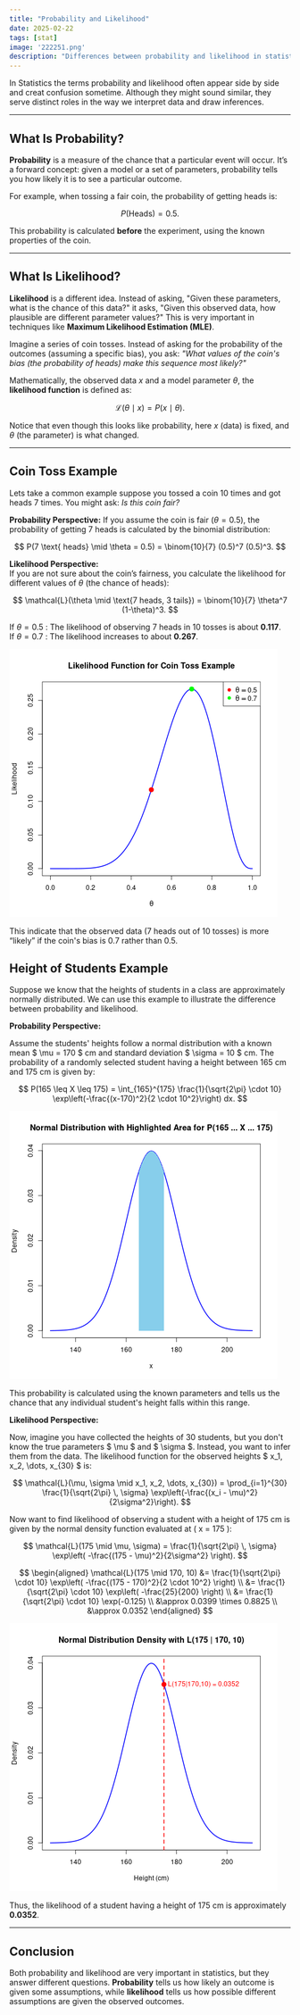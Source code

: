 ```yaml
---
title: "Probability and Likelihood"
date: 2025-02-22
tags: [stat]
image: '222251.png'
description: "Differences between probability and likelihood in statistics and data analysis."
---
```

 
In Statistics the terms probability and likelihood often appear side by side and creat confusion sometime. Although they might sound similar, they serve distinct roles in the way we interpret data and draw inferences.  

---

## What Is Probability?

**Probability** is a measure of the chance that a particular event will occur. It’s a forward concept: given a model or a set of parameters, probability tells you how likely it is to see a particular outcome.


For example, when tossing a fair coin, the probability of getting heads is:

$$
P(\text{Heads}) = 0.5.
$$

This probability is calculated **before** the experiment, using the known properties of the coin.
 

---

## What Is Likelihood?

**Likelihood** is a different idea. Instead of asking, "Given these parameters, what is the chance of this data?" it asks, "Given this observed data, how plausible are different parameter values?" This is very important in techniques like **Maximum Likelihood Estimation (MLE)**.

Imagine a series of coin tosses. Instead of asking for the probability of the outcomes (assuming a specific bias), you ask: *"What values of the coin's bias (the probability of heads) make this sequence most likely?"*

Mathematically, the observed data $x$ and a model parameter $\theta$, the **likelihood function** is defined as:

$$
\mathcal{L}(\theta \mid x) = P(x \mid \theta).
$$

Notice that even though this looks like probability, here $x$ (data) is fixed, and $\theta$ (the parameter) is what changed.
 
---

## Coin Toss Example

Lets take a common example suppose you tossed a coin 10 times and got heads 7 times. You might ask: *Is this coin fair?*

**Probability Perspective:** 
If you assume the coin is fair ($\theta = 0.5$), the probability of getting 7 heads is calculated by the binomial distribution:

  $$
  P(7 \text{ heads} \mid \theta = 0.5) = \binom{10}{7} (0.5)^7 (0.5)^3.
  $$

**Likelihood Perspective:**  
If you are not sure about the coin’s fairness, you calculate the likelihood for different values of $\theta$  (the chance of heads):

$$
\mathcal{L}(\theta \mid \text{7 heads, 3 tails}) = \binom{10}{7} \theta^7 (1-\theta)^3.
$$
 

If $\theta = 0.5$ : The likelihood of observing 7 heads in 10 tosses is about **0.117**.  
If $\theta = 0.7$ : The likelihood increases to about **0.267**.

![Likelihood function for observing 7 heads in 10 coin tosses. The x-axis represents theta probability of heads, and the y-axis represents the likelihood of observing the data given theta. The red line represents theta = 0.5 and the green line represents theta = 0.7](222251.png)

This indicate that the observed data (7 heads out of 10 tosses) is more “likely” if the coin's bias is 0.7 rather than 0.5.








## Height of Students Example

Suppose we know that the heights of students in a class are approximately normally distributed. We can use this example to illustrate the difference between probability and likelihood.

**Probability Perspective:** 

Assume the students' heights follow a normal distribution with a known mean $ \mu = 170 $ cm and standard deviation $ \sigma = 10 $ cm. The probability of a randomly selected student having a height between 165 cm and 175 cm is given by:

$$
P(165 \leq X \leq 175) = \int_{165}^{175} \frac{1}{\sqrt{2\pi} \cdot 10} \exp\left(-\frac{(x-170)^2}{2 \cdot 10^2}\right) dx.
$$

![Normal Distribution with Highlighted Area for P(165 ≤ X ≤ 175)](222252.png)

This probability is calculated using the known parameters and tells us the chance that any individual student's height falls within this range.

**Likelihood Perspective:**

Now, imagine you have collected the heights of 30 students, but you don't know the true parameters $ \mu $ and $ \sigma $. Instead, you want to infer them from the data. The likelihood function for the observed heights $ x_1, x_2, \dots, x_{30} $ is:

$$
\mathcal{L}(\mu, \sigma \mid x_1, x_2, \dots, x_{30}) = \prod_{i=1}^{30} \frac{1}{\sqrt{2\pi} \, \sigma} \exp\left(-\frac{(x_i - \mu)^2}{2\sigma^2}\right).
$$

 


Now want to find likelihood of observing a student with a height of 175 cm is given by the normal density function evaluated at \( x = 175 \):

$$
\mathcal{L}(175 \mid \mu, \sigma) = \frac{1}{\sqrt{2\pi} \, \sigma} \exp\left( -\frac{(175 - \mu)^2}{2\sigma^2} \right).
$$
 
$$
\begin{aligned}
\mathcal{L}(175 \mid 170, 10) &= \frac{1}{\sqrt{2\pi} \cdot 10} \exp\left( -\frac{(175 - 170)^2}{2 \cdot 10^2} \right) \\
&= \frac{1}{\sqrt{2\pi} \cdot 10} \exp\left( -\frac{25}{200} \right) \\
&= \frac{1}{\sqrt{2\pi} \cdot 10} \exp(-0.125) \\
&\approx 0.0399 \times 0.8825 \\
&\approx 0.0352
\end{aligned} 
$$

![Graph of a blue normal distribution curve with a red point and a vertical dashed red line at 175 cm, indicating the likelihood value of approximately 0.0352 for a student height of 175 cm given μ = 170 and σ = 10.](222253.png)

Thus, the likelihood of a student having a height of 175 cm is approximately **0.0352**.




---
 
## Conclusion

Both probability and likelihood are very important in statistics, but they answer different questions. **Probability** tells us how likely an outcome is given some assumptions, while **likelihood** tells us how possible different assumptions are given the observed outcomes.
